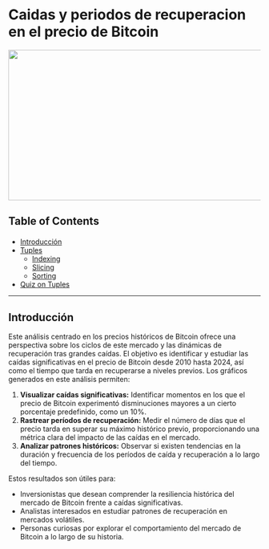# Caidas y periodos de recuperacion en el precio de Bitcoin

<p style="text-align:center">
    <img src="https://media.slovoidilo.ua/media/publications/21/209648/209648-1_large.jpg" width="1400" height="300" alt="Skills Network Logo">
    </a>
</p>




<h2>Table of Contents</h2>
<div class="alert alert-block alert-info" style="margin-top: 20px">
    <ul>
        <li>
            <a href="#Introducción">Introducción</a>
        </li>
        <li>
            <a href="#Tuples">Tuples</a>
            <ul>
                <li><a href="#Indexing">Indexing</a></li>
                <li><a href="#Slicing">Slicing</a></li>
                <li><a href="#Sorting">Sorting</a></li>
            </ul>
        </li>
        <li>
            <a href="#Quiz-on-Tuples">Quiz on Tuples</a>
        </li>
    </ul>

</div>

<hr>


## Introducción

Este análisis centrado en los precios históricos de Bitcoin ofrece una perspectiva sobre los ciclos de este mercado y las dinámicas de recuperación tras grandes caídas. El objetivo es identificar y estudiar las caídas significativas en el precio de Bitcoin desde 2010 hasta 2024, así como el tiempo que tarda en recuperarse a niveles previos. 
Los gráficos generados en este análisis permiten:

1. **Visualizar caídas significativas:** Identificar momentos en los que el precio de Bitcoin experimentó disminuciones mayores a un cierto porcentaje predefinido, como un 10%.
2. **Rastrear períodos de recuperación:** Medir el número de días que el precio tarda en superar su máximo histórico previo, proporcionando una métrica clara del impacto de las caídas en el mercado.
3. **Analizar patrones históricos:** Observar si existen tendencias en la duración y frecuencia de los períodos de caída y recuperación a lo largo del tiempo.

Estos resultados son útiles para:
- Inversionistas que desean comprender la resiliencia histórica del mercado de Bitcoin frente a caídas significativas.
- Analistas interesados en estudiar patrones de recuperación en mercados volátiles.
- Personas curiosas por explorar el comportamiento del mercado de Bitcoin a lo largo de su historia.


